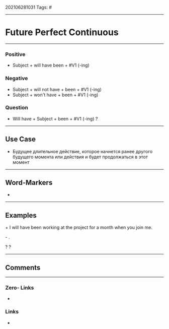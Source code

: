 202106281031
Tags: #

---
# Future Perfect Continuous
---
### Positive
- Subject + will have been + #V1 (-ing) 

### Negative
- Subject + will not have  + been + #V1 (-ing)
- Subject + won't have  + been + #V1 (-ing)

### Question
- Will  have + Subject + been + #V1 (-ing) ?

---
## Use Case
- Будущее длительное действие, которое начнется ранее другого будущего момента или действия и будет продолжаться в этот момент

---

## Word-Markers
- 

---
## Examples
\+ I will have been working at the project for a month when you join me.

\- .

\? ?

---
## Comments

---
### Zero- Links
- 

### Links
-